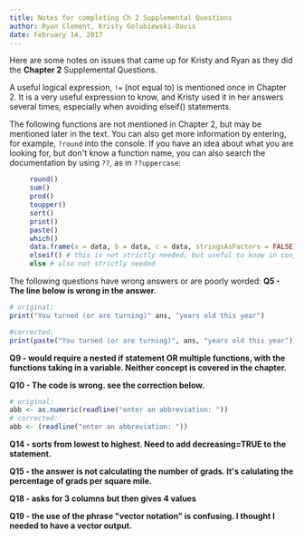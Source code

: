 ```yaml
---
title: Notes for completing Ch 2 Supplemental Questions
author: Ryan Clement, Kristy Golubiewski-Davis
date: February 14, 2017
---
```


Here are some notes on issues that came up for Kristy and Ryan as they did the **Chapter 2** Supplemental Questions.

A useful logical expression, `!=` (not equal to) is mentioned once in Chapter 2.  It is a very useful expression to know, and Kristy used it in her answers several times, especially when avoiding elseif() statements.

The following functions are not mentioned in Chapter 2, but may be mentioned later in the text. You can also get more information by entering, for example, `?round` into the console. If you have an idea about what you are looking for, but don't know a function name, you can also search the documentation by using `??`, as in `??uppercase`:

```r
     round()
     sum()
     prod()
     toupper()
     sort()
     print()
     paste()
     which()
     data.frame(a = data, b = data, c = data, stringsAsFactors = FALSE)
     elseif() # this is not strictly needed, but useful to know in conjunction with if() statements
     else # also not strictly needed
```
The following questions have wrong answers or are poorly worded:
**Q5 - The line below is wrong in the answer.**

```r
# original:
print("You turned (or are turning)" ans, "years old this year")

#corrected:
print(paste("You turned (or are turning)", ans, "years old this year"))
```

**Q9 - would require a nested if statement OR multiple functions, with the functions taking in a variable.  Neither concept is covered in the chapter.**

**Q10 - The code is wrong.  see the correction below.**

```r
# original:
abb <- as.numeric(readline("enter an abbreviation: "))
# corrected:
abb <- (readline("enter an abbreviation: "))
```

**Q14 - sorts from lowest to highest.  Need to add decreasing=TRUE to the statement.**

**Q15 - the answer is not calculating the number of grads.  It's calulating the percentage of grads per square mile.**

**Q18 - asks for 3 columns but then gives 4 values**

**Q19 - the use of the phrase "vector notation" is confusing.  I thought I needed to have a vector output.**

